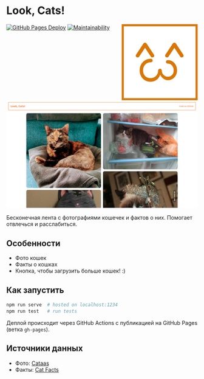 # Look, Cats!

<img
    align="right"
    src="./logo.png"
    title="Minimalistic cat logo">

[![GitHub Pages Deploy](https://github.com/Seryiza/look-cats/actions/workflows/deploy.yml/badge.svg)](https://github.com/Seryiza/look-cats/actions/workflows/deploy.yml)
[![Maintainability](https://api.codeclimate.com/v1/badges/fd1bff98d92252dd6fbe/maintainability)](https://codeclimate.com/github/Seryiza/look-cats/maintainability)

![Screenshot](./screenshot.png)

Бесконечная лента с фотографиями кошечек и фактов о них. Помогает отвлечься и расслабиться.

## Особенности
- Фото кошек
- Факты о кошках
- Кнопка, чтобы загрузить больше кошек! :)

## Как запустить
```sh
npm run serve  # hosted on localhost:1234
npm run test   # run tests
```

Деплой происходит через GitHub Actions с публикацией на GitHub Pages (ветка `gh-pages`).

## Источники данных
- Фото: [Cataas](https://cataas.com/)
- Факты: [Cat Facts](https://alexwohlbruck.github.io/cat-facts/)
